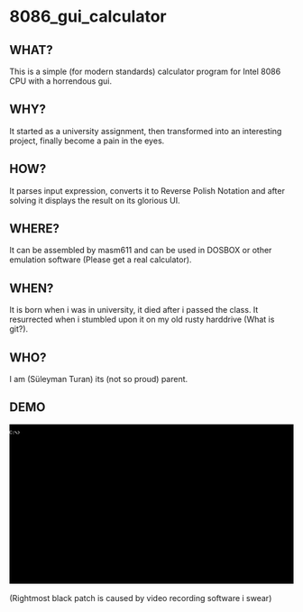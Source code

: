 # 8086_gui_calculator

## WHAT?
This is a simple (for modern standards) calculator program for Intel 8086 CPU with a horrendous gui.
## WHY?
It started as a university assignment, then transformed into an interesting project, finally become a pain in the eyes.
## HOW?
It parses input expression, converts it to Reverse Polish Notation and after solving it displays the result on its glorious UI.
## WHERE?
It can be assembled by masm611 and can be used in DOSBOX or other emulation software (Please get a real calculator).
## WHEN?
It is born when i was in university, it died after i passed the class. It resurrected when i stumbled upon it on my old rusty harddrive (What is git?).
## WHO?
I am (Süleyman Turan) its (not so proud) parent.
## DEMO
![](https://github.com/suleymanturan/8086_gui_calculator/blob/main/Gif/Demo.gif)

(Rightmost black patch is caused by video recording software i swear)

